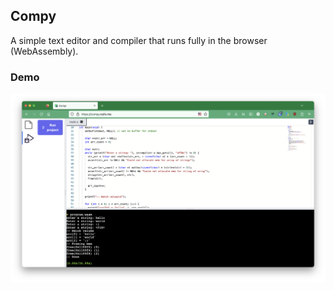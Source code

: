 ## Compy

A simple text editor and compiler that runs fully in the browser (WebAssembly).

### Demo
![demo](demo.png)
